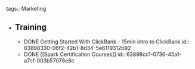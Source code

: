 tags:: Marketing

- ## Training
	- DONE Getting Started With ClickBank - 15min intro to ClickBank
	  id:: 63898330-06f2-42b1-8d34-5e6119312b92
	- DONE [[Spark Certification Courses]]
	  id:: 63898cc1-0736-45a1-a7cf-003b57078e8c